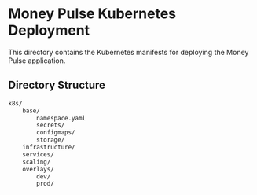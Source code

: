 # Money Pulse Kubernetes Deployment

This directory contains the Kubernetes manifests for deploying the Money Pulse application.

## Directory Structure

```sh
k8s/
    base/
        namespace.yaml
        secrets/
        configmaps/
        storage/
    infrastructure/
    services/
    scaling/
    overlays/
        dev/
        prod/
```
